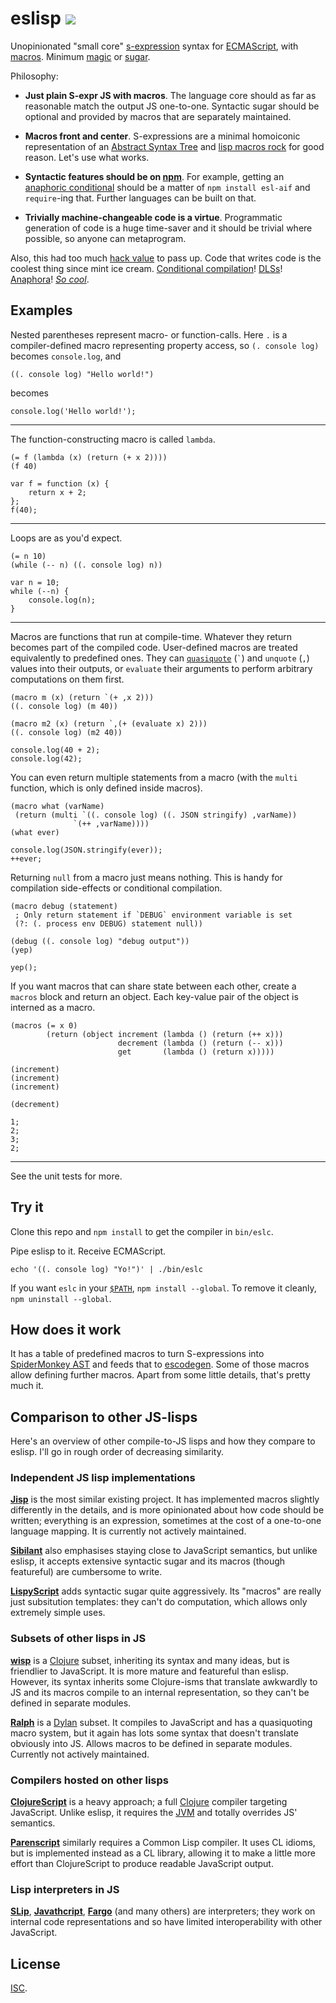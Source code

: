 # eslisp [![](https://img.shields.io/badge/api-unstable-red.svg?style=flat-square)][1]

Unopinionated "small core" [s-expression][2] syntax for [ECMAScript][3], with
[macros][4].  Minimum [magic][5] or [sugar][6].

Philosophy:

-   **Just plain S-expr JS with macros**.  The language core should as far as
    reasonable match the output JS one-to-one.  Syntactic sugar should be
    optional and provided by macros that are separately maintained.

-   **Macros front and center**.  S-expressions are a minimal homoiconic
    representation of an [Abstract Syntax Tree][7] and [lisp macros rock][8]
    for good reason.  Let's use what works.

-   **Syntactic features should be on [npm][9]**.  For example, getting an
    [anaphoric conditional][10] should be a matter of `npm install esl-aif` and
    `require`-ing that.  Further languages can be built on that.

-   **Trivially machine-changeable code is a virtue**.  Programmatic generation
    of code is a huge time-saver and it should be trivial where possible, so
    anyone can metaprogram.

Also, this had too much [hack value][11] to pass up.  Code that writes code is
the coolest thing since mint ice cream.  [Conditional compilation][12]!
[DLSs][13]!  [Anaphora][14]!  [*So cool*][15].

## Examples

<!-- !test program ./bin/eslc | head -c -1 -->

Nested parentheses represent macro- or function-calls.  Here `.` is a
compiler-defined macro representing property access, so `(. console log)`
becomes `console.log`, and

<!-- !test in initial -->

    ((. console log) "Hello world!")

becomes

<!-- !test out initial -->

    console.log('Hello world!');

* * *

The function-constructing macro is called `lambda`.

<!-- !test in func and call -->

    (= f (lambda (x) (return (+ x 2))))
    (f 40)

<!-- !test out func and call -->

    var f = function (x) {
        return x + 2;
    };
    f(40);

* * *

Loops are as you'd expect.

<!-- !test in while loop -->

    (= n 10)
    (while (-- n) ((. console log) n))

<!-- !test out while loop -->

    var n = 10;
    while (--n) {
        console.log(n);
    }

* * *

Macros are functions that run at compile-time.  Whatever they return becomes
part of the compiled code.  User-defined macros are treated equivalently to
predefined ones.  They can [`quasiquote`][16] (`` ` ``) and `unquote` (`,`)
values into their outputs, or `evaluate` their arguments to perform arbitrary
computations on them first.

<!-- !test in macro and call -->

    (macro m (x) (return `(+ ,x 2)))
    ((. console log) (m 40))

    (macro m2 (x) (return `,(+ (evaluate x) 2)))
    ((. console log) (m2 40))

<!-- !test out macro and call -->

    console.log(40 + 2);
    console.log(42);

You can even return multiple statements from a macro (with the `multi`
function, which is only defined inside macros).

<!-- !test in multiple-return macro -->

    (macro what (varName)
     (return (multi `((. console log) ((. JSON stringify) ,varName))
                  `(++ ,varName))))
    (what ever)

<!-- !test out multiple-return macro -->

    console.log(JSON.stringify(ever));
    ++ever;

Returning `null` from a macro just means nothing.  This is handy for
compilation side-effects or conditional compilation.

<!-- !test in nothing-returning macro -->

    (macro debug (statement)
     ; Only return statement if `DEBUG` environment variable is set
     (?: (. process env DEBUG) statement null))

    (debug ((. console log) "debug output"))
    (yep)

<!-- !test out nothing-returning macro -->

    yep();

If you want macros that can share state between each other, create a `macros`
block and return an object.  Each key-value pair of the object is interned as a
macro.

<!-- !test in macros block -->

    (macros (= x 0)
            (return (object increment (lambda () (return (++ x)))
                            decrement (lambda () (return (-- x)))
                            get       (lambda () (return x)))))

    (increment)
    (increment)
    (increment)

    (decrement)

<!-- !test out macros block -->

    1;
    2;
    3;
    2;

* * *

See the unit tests for more.

## Try it

Clone this repo and `npm install` to get the compiler in `bin/eslc`.

Pipe eslisp to it. Receive ECMAScript.

    echo '((. console log) "Yo!")' | ./bin/eslc

If you want `eslc` in your [`$PATH`][17], `npm install --global`.  To remove it
cleanly, `npm uninstall --global`.

## How does it work

It has a table of predefined macros to turn S-expressions into [SpiderMonkey
AST][18] and feeds that to [escodegen][19].  Some of those macros allow
defining further macros.  Apart from some little details, that's pretty much
it.

## Comparison to other JS-lisps

Here's an overview of other compile-to-JS lisps and how they compare to eslisp.
I'll go in rough order of decreasing similarity.

### Independent JS lisp implementations

[**Jisp**][20] is the most similar existing project. It has implemented macros
slightly differently in the details, and is more opinionated about how code
should be written; everything is an expression, sometimes at the cost of a
one-to-one language mapping.  It is currently not actively maintained.

[**Sibilant**][21] also emphasises staying close to JavaScript semantics, but
unlike eslisp, it accepts extensive syntactic sugar and its macros (though
featureful) are cumbersome to write.

[**LispyScript**][22] adds syntactic sugar quite aggressively.  Its "macros"
are really just subsitution templates: they can't do computation, which allows
only extremely simple uses.

### Subsets of other lisps in JS

[**wisp**][23] is a [Clojure][24] subset, inheriting its syntax and many ideas,
but is friendlier to JavaScript.  It is more mature and featureful than eslisp.
However, its syntax inherits some Clojure-isms that translate awkwardly to JS
and its macros compile to an internal representation, so they can't be defined
in separate modules.

[**Ralph**][25] is a [Dylan][26] subset.  It compiles to JavaScript and has a
quasiquoting macro system, but it again has lots some syntax that doesn't
translate obviously into JS.  Allows macros to be defined in separate modules.
Currently not actively maintained.

### Compilers hosted on other lisps

[**ClojureScript**][27] is a heavy approach; a full [Clojure][28] compiler
targeting JavaScript.  Unlike eslisp, it requires the [JVM][29] and totally
overrides JS' semantics.

[**Parenscript**][30] similarly requires a Common Lisp compiler.  It uses CL
idioms, but is implemented instead as a CL library, allowing it to make a
little more effort than ClojureScript to produce readable JavaScript output.

### Lisp interpreters in JS

[**SLip**][31], [**Javathcript**][32], [**Fargo**][33] (and many others) are
interpreters; they work on internal code representations and so have limited
interoperability with other JavaScript.

## License

[ISC][34].

[1]: http://semver.org/
[2]: https://en.wikipedia.org/wiki/S-expression
[3]: http://en.wikipedia.org/wiki/ECMAScript
[4]: http://stackoverflow.com/questions/267862/what-makes-lisp-macros-so-special
[5]: http://www.catb.org/jargon/html/M/magic.html
[6]: http://en.wikipedia.org/wiki/Syntactic_sugar
[7]: http://en.wikipedia.org/wiki/Abstract_syntax_tree
[8]: http://blog.rongarret.info/2015/05/why-lisp.html
[9]: https://www.npmjs.com/
[10]: https://en.wikipedia.org/wiki/Anaphoric_macro
[11]: http://www.catb.org/jargon/html/H/hack-value.html
[12]: http://en.wikipedia.org/wiki/Conditional_compilation
[13]: http://en.wikipedia.org/wiki/Domain-specific_language
[14]: http://en.wikipedia.org/wiki/Anaphoric_macro
[15]: http://c2.com/cgi/wiki?LispMacro
[16]: http://axisofeval.blogspot.co.uk/2013/04/a-quasiquote-i-can-understand.html
[17]: http://en.wikipedia.org/wiki/PATH_(variable)
[18]: https://developer.mozilla.org/en-US/docs/Mozilla/Projects/SpiderMonkey/Parser_API
[19]: https://github.com/estools/escodegen
[20]: http://jisp.io/
[21]: http://sibilantjs.info/
[22]: http://lispyscript.com/
[23]: https://github.com/Gozala/wisp
[24]: http://clojure.org/
[25]: https://github.com/turbolent/ralph
[26]: http://en.wikipedia.org/wiki/Dylan_(programming_language)
[27]: https://github.com/clojure/clojurescript
[28]: http://clojure.org/
[29]: http://en.wikipedia.org/wiki/Java_virtual_machine
[30]: https://common-lisp.net/project/parenscript/
[31]: http://lisperator.net/slip/
[32]: http://kybernetikos.github.io/Javathcript/
[33]: https://github.com/jcoglan/fargo
[34]: http://opensource.org/licenses/ISC
